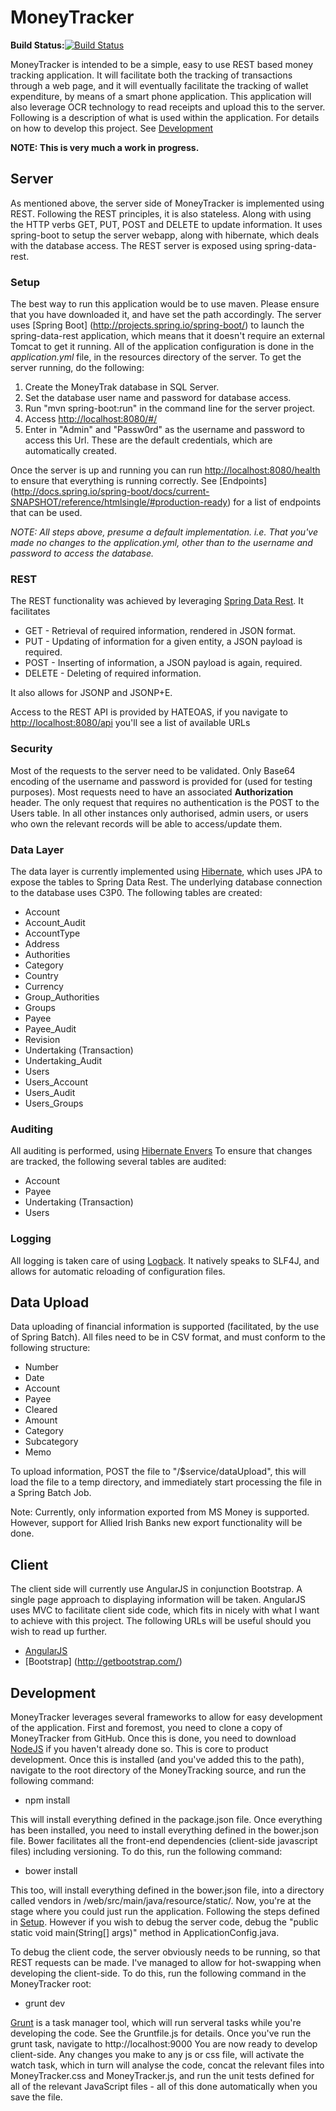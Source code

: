 # MoneyTracker

**Build Status:**[![Build Status](https://travis-ci.org/Ruaghain/MoneyTracker.svg?branch=master)](https://travis-ci.org/Ruaghain/MoneyTracker)

MoneyTracker is intended to be a simple, easy to use REST based money tracking application. It will facilitate both the tracking of transactions through a web page, and it will eventually 
facilitate the tracking of wallet expenditure, by means of a smart phone application. This application will also leverage OCR technology to read receipts and upload this to the server. 
Following is a description of what is used within the application. For details on how to develop this project. See [Development](#development)

**NOTE: This is very much a work in progress.**

## Server

As mentioned above, the server side of MoneyTracker is implemented using REST. Following the REST principles, it is also stateless. Along with using the HTTP verbs GET, PUT, POST and DELETE 
to update information. It uses spring-boot to setup the server webapp, along with hibernate, which deals with the database access. The REST server is exposed using spring-data-rest.

### <a name="setup"></a> Setup

The best way to run this application would be to use maven. Please ensure that you have downloaded it, and have set the path accordingly. The server uses [Spring Boot] (http://projects.spring.io/spring-boot/) 
to launch the spring-data-rest application, which means that it doesn't require an external Tomcat to get it running. All of the application configuration is done in the
*application.yml* file, in the resources directory of the server. To get the server running, do the following:

1. Create the MoneyTrak database in SQL Server.
2. Set the database user name and password for database access.
3. Run "mvn spring-boot:run" in the command line for the server project.
4. Access <http://localhost:8080/#/>
5. Enter in "Admin" and "Passw0rd" as the username and password to access this Url. These are the default credentials, which are automatically created.

Once the server is up and running you can run <http://localhost:8080/health> to ensure that everything is running correctly. See [Endpoints] (http://docs.spring.io/spring-boot/docs/current-SNAPSHOT/reference/htmlsingle/#production-ready) for
a list of endpoints that can be used.
 
*NOTE: All steps above, presume a default implementation. i.e. That you've made no changes to the application.yml, other than to the username and password to access the database.*

### REST

The REST functionality was achieved by leveraging [Spring Data Rest](http://www.springsource.org/spring-data/rest). It facilitates

* GET - Retrieval of required information, rendered in JSON format.
* PUT - Updating of information for a given entity, a JSON payload is required.
* POST - Inserting of information, a JSON payload is again, required.
* DELETE - Deleting of required information.

It also allows for JSONP and JSONP+E.

Access to the REST API is provided by HATEOAS, if you navigate to <http://localhost:8080/api> you'll see a list of available URLs

### Security

Most of the requests to the server need to be validated. Only Base64 encoding of the username and password is provided for (used for testing purposes).
Most requests need to have an associated **Authorization** header. The only request that requires no authentication is the POST to the Users table. In all other instances only authorised, admin users, or users who own the relevant records
will be able to access/update them.

### Data Layer

The data layer is currently implemented using [Hibernate](http://www.hibernate.org/), which uses JPA to expose the tables to Spring Data Rest. The underlying database connection to the database uses C3P0. The following tables are created:

* Account
* Account_Audit
* AccountType
* Address
* Authorities
* Category
* Country
* Currency
* Group_Authorities
* Groups
* Payee
* Payee_Audit
* Revision
* Undertaking (Transaction)
* Undertaking_Audit
* Users
* Users_Account
* Users_Audit
* Users_Groups

### Auditing

All auditing is performed, using [Hibernate Envers](http://docs.jboss.org/envers/docs/) To ensure that changes are tracked, the following several tables are audited:

* Account
* Payee
* Undertaking (Transaction)
* Users

### Logging

All logging is taken care of using [Logback](http://logback.qos.ch/). It natively speaks to SLF4J, and allows for automatic reloading of configuration files.

## Data Upload

Data uploading of financial information is supported (facilitated, by the use of Spring Batch). All files need to be in CSV format, and must conform to the following structure:
 
 * Number
 * Date
 * Account
 * Payee
 * Cleared
 * Amount
 * Category
 * Subcategory
 * Memo

To upload information, POST the file to "/$service/dataUpload", this will load the file to a temp directory, and immediately start processing the file in a Spring Batch Job. 

Note: Currently, only information exported from MS Money is supported. However, support for Allied Irish Banks new export functionality will be done. 

## Client

The client side will currently use AngularJS in conjunction Bootstrap. A single page approach to displaying information will be taken. AngularJS uses MVC to facilitate client side code,
which fits in nicely with what I want to achieve with this project. The following URLs will be useful should you wish to read up further.

  * [AngularJS](http://angularjs.org/)
  * [Bootstrap] (http://getbootstrap.com/)


## <a name="development"></a> Development

MoneyTracker leverages several frameworks to allow for easy development of the application. First and foremost, you need to clone a copy of MoneyTracker from GitHub. Once this is done, 
you need to download [NodeJS](https://nodejs.org/) if you haven't already done so. This is core to product development. Once this is installed (and you've added this to the path), navigate to 
the root directory of the MoneyTracking source, and run the following command:

* npm install

This will install everything defined in the package.json file. Once everything has been installed, you need to install everything defined in the bower.json file. Bower facilitates all the front-end
dependencies (client-side javascript files) including versioning. To do this, run the following command:
 
* bower install
 
This too, will install everything defined in the bower.json file, into a directory called vendors in /web/src/main/java/resource/static/. Now, you're at the stage where you could just run the 
application. Following the steps defined in [Setup](#setup). However if you wish to debug the server code, debug the "public static void main(String[] args)" method in ApplicationConfig.java.

To debug the client code, the server obviously needs to be running, so that REST requests can be made. I've managed to allow for hot-swapping when developing the client-side. To do this, run the 
following command in the MoneyTracker root:
 
 * grunt dev
 
[Grunt](http://gruntjs.com/) is a task manager tool, which will run serveral tasks while you're developing the code. See the Gruntfile.js for details. Once you've run the grunt task, navigate to 
http://localhost:9000 You are now ready to develop client-side. Any changes you make to any js or css file, will activate the watch task, which in turn will analyse the code, concat the relevant 
files into MoneyTracker.css and MoneyTracker.js, and run the unit tests defined for all of the relevant JavaScript files - all of this done automatically when you save the file.
       
